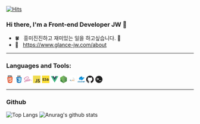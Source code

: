 [![Hits](https://hits.seeyoufarm.com/api/count/incr/badge.svg?url=https%3A%2F%2Fgithub.com%babamba%2Fhit-counter&count_bg=%2334AEFF&title_bg=%23555555&icon=&icon_color=%23FFFFFF&title=hits&edge_flat=false)](https://hits.seeyoufarm.com)

### Hi there, I'm a Front-end Developer JW 👋

- 🍀 &nbsp; 흥미진진하고 재미있는 일을 하고싶습니다. 🌱 
- 🎥 &nbsp;  https://www.glance-jw.com/about
---

### Languages and Tools:

<p> 
<code><img alt="HTML5" height="20px" src="https://raw.githubusercontent.com/github/explore/80688e429a7d4ef2fca1e82350fe8e3517d3494d/topics/html/html.png" /></code>
<code><img alt="CSS3" height="20px" src="https://raw.githubusercontent.com/github/explore/80688e429a7d4ef2fca1e82350fe8e3517d3494d/topics/css/css.png" /></code>
<code><img alt="Sass" height="20px" src="https://raw.githubusercontent.com/github/explore/80688e429a7d4ef2fca1e82350fe8e3517d3494d/topics/sass/sass.png" /></code>
<code><img alt="JavaScript" height="20px" src="https://raw.githubusercontent.com/github/explore/80688e429a7d4ef2fca1e82350fe8e3517d3494d/topics/javascript/javascript.png" /></code>
<code><img alt="ES6" height="20px" src="https://raw.githubusercontent.com/github/explore/80688e429a7d4ef2fca1e82350fe8e3517d3494d/topics/es6/es6.png" /></code>
<code><img alt="Vue" height="20px" src="https://raw.githubusercontent.com/github/explore/80688e429a7d4ef2fca1e82350fe8e3517d3494d/topics/vue/vue.png" /></code>
<code><img alt="nodejs" height="20px" src="https://raw.githubusercontent.com/github/explore/80688e429a7d4ef2fca1e82350fe8e3517d3494d/topics/nodejs/nodejs.png" /></code>
<code><img alt="MySQL" height="20px" src="https://raw.githubusercontent.com/github/explore/80688e429a7d4ef2fca1e82350fe8e3517d3494d/topics/mysql/mysql.png" /></code>
<code><img alt="Docker" height="20px" src="https://raw.githubusercontent.com/github/explore/80688e429a7d4ef2fca1e82350fe8e3517d3494d/topics/docker/docker.png" /></code>
<code><img alt="GitHub" height="20px" src="https://raw.githubusercontent.com/github/explore/78df643247d429f6cc873026c0622819ad797942/topics/github/github.png" /></code>
<code><img alt="Terminal" height="20px" src="https://raw.githubusercontent.com/github/explore/80688e429a7d4ef2fca1e82350fe8e3517d3494d/topics/terminal/terminal.png" /></code>
</p>

---

### Github 

![Top Langs](https://github-readme-stats.vercel.app/api/top-langs/?username=babamba&layout=compact)
![Anurag's github stats](https://github-readme-stats.vercel.app/api?username=babamba&show_icons=true)

